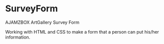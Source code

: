 # SurveyForm
AJAMZBOX ArtGallery Survey Form

Working with HTML and CSS to make a form that a person can put his/her information.
